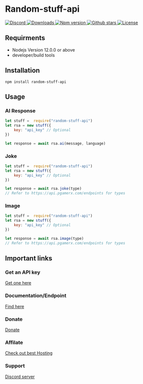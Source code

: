 
# Random-stuff-api
<a href="https://discord.gg/y94PA8d">
<img src="https://img.shields.io/discord/690557545965813770?color=7289DA&label=Support&logo=discord&style=for-the-badge" alt="Discord">
</a>

<a href="https://www.npmjs.com/package/random-stuff-api">
<img src="https://img.shields.io/npm/dt/random-stuff-api?color=CC3534&logo=npm&style=for-the-badge" alt="Downloads">
</a>

<a href="https://www.npmjs.com/package/random-stuff-api">
<img src="https://img.shields.io/npm/v/random-stuff-api?color=red&label=Version&logo=npm&style=for-the-badge" alt="Npm version">
</a>
<a href="https://github.com/pgamerxdev/projects">
<img src="https://img.shields.io/github/stars/pgamerxdev/projects?color=333&logo=github&style=for-the-badge" alt="Github stars">
</a>

<a href="https://github.com/pgamerxdev/projects/blob/master/LICENSE">
<img src="https://img.shields.io/github/license/pgamerxdev/projects?color=6e5494&logo=github&style=for-the-badge" alt="License">
</a>

## Requirments
* Nodejs Version 12.0.0 or above
* developer/build tools

## Installation
```
npm install random-stuff-api
```
## Usage
### AI Response
```js
let stuff =  require("random-stuff-api")
let rsa = new stuff({
    key: "api_key" // Optional 
})

let response = await rsa.ai(message, language)
```
### Joke 
```js
let stuff =  require("random-stuff-api")
let rsa = new stuff({
    key: "api_key" // Optional 
})

let response = await rsa.joke(type)
// Refer to https://api.pgamerx.com/endpoints for types
```
### Image 
```js
let stuff =  require("random-stuff-api")
let rsa = new stuff({
    key: "api_key" // Optional 
})

let response = await rsa.image(type)
// Refer to https://api.pgamerx.com/endpoints for types
```
## Important links
### Get an API key
[Get one here](https://api.pgamerx.com/register)
### Documentation/Endpoint
[Find here](https://api.pgamerx.com/endpoints)
### Donate
[Donate](https://ko-fi.com/pgamerx)
### Affilate
[Check out best Hosting](https://u.pgamerx.com/sponsor)
### Support 
[Discord server](https://pgamerx.com/discord)
